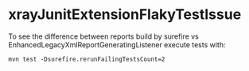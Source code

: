 # xrayJunitExtensionFlakyTestIssue

To see the difference between reports build by surefire vs EnhancedLegacyXmlReportGeneratingListener execute tests with:

`mvn test -Dsurefire.rerunFailingTestsCount=2
`
